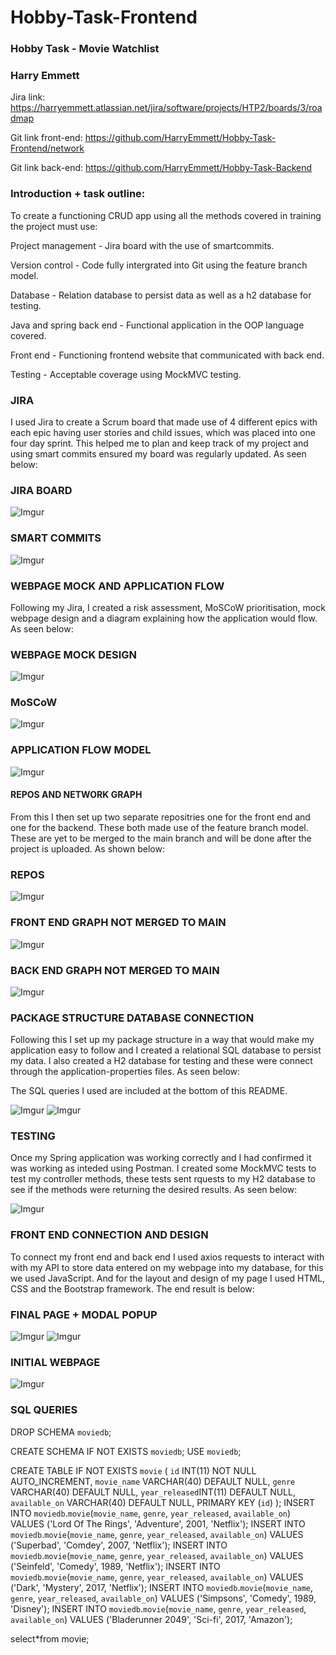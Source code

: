 # Hobby-Task-Frontend
### Hobby Task - Movie Watchlist

### Harry Emmett

Jira link: https://harryemmett.atlassian.net/jira/software/projects/HTP2/boards/3/roadmap


Git link front-end: https://github.com/HarryEmmett/Hobby-Task-Frontend/network

Git link back-end: https://github.com/HarryEmmett/Hobby-Task-Backend

### Introduction + task outline:

To create a functioning CRUD app using all the methods covered in training the project must use:

Project management - Jira board with the use of smartcommits.

Version control - Code fully intergrated into Git using the feature branch model.

Database - Relation database to persist data as well as a h2 database for testing.

Java and spring back end - Functional application in the OOP language covered.

Front end - Functioning frontend website that communicated with back end.

Testing - Acceptable coverage using MockMVC testing.


### JIRA

I used Jira to create a Scrum board that made use of 4 different epics with each epic having user stories and child issues, which was placed into one four day sprint. This helped me to plan and keep track of my project and using smart commits ensured my board was regularly updated. As seen below:

### JIRA BOARD
![Imgur](https://i.imgur.com/b6aP4mu.png)

### SMART COMMITS
![Imgur](https://i.imgur.com/3VhWdFm.png)

### WEBPAGE MOCK AND APPLICATION FLOW

Following my Jira, I created a risk assessment, MoSCoW prioritisation, mock webpage design and a diagram explaining how the application would flow. As seen below:

### WEBPAGE MOCK DESIGN
![Imgur](https://i.imgur.com/85UCYU9.png)

### MoSCoW
![Imgur](https://i.imgur.com/XzmLf1B.png)

### APPLICATION FLOW MODEL
![Imgur](https://i.imgur.com/q1P5ftS.png)

#### REPOS AND NETWORK GRAPH

From this I then set up two separate repositries one for the front end and one for the backend. These both made use of the feature branch model. These are yet to be merged to the main branch and will be done after the project is uploaded. As shown below:

### REPOS
![Imgur](https://i.imgur.com/hx3YMyS.png)

### FRONT END GRAPH NOT MERGED TO MAIN
![Imgur](https://i.imgur.com/iSeQe3v.png)

### BACK END GRAPH NOT MERGED TO MAIN
![Imgur](https://i.imgur.com/Twh1GAH.png)


### PACKAGE STRUCTURE DATABASE CONNECTION

Following this I set up my package structure in a way that would make my application easy to follow and I created a relational SQL database to persist my data. I also created a H2 database for testing and these were connect through the application-properties files. As seen below:

The SQL queries I used are included at the bottom of this README.

![Imgur](https://i.imgur.com/Kx6tl6J.png)
![Imgur](https://i.imgur.com/RgZZ7WZ.png)


### TESTING

Once my Spring application was working correctly and I had confirmed it was working as inteded using Postman. I created some MockMVC tests to test my controller methods, these tests sent rquests to my H2 database to see if the methods were returning the desired results. As seen below:

![Imgur](https://i.imgur.com/gFZpyWa.png)

### FRONT END CONNECTION AND DESIGN

To connect my front end and back end I used axios requests to interact with with my API to store data entered on my webpage into my database, for this we used JavaScript. And for the layout and design of my page I used HTML, CSS and the Bootstrap framework. The end result is below:

### FINAL PAGE + MODAL POPUP 
![Imgur](https://i.imgur.com/5JHvLOQ.png)
![Imgur](https://i.imgur.com/McLknO7.png)

### INITIAL WEBPAGE
![Imgur](https://i.imgur.com/PSBgD7O.png)


### SQL QUERIES

DROP SCHEMA `moviedb`;

CREATE SCHEMA IF NOT EXISTS `moviedb`;
USE `moviedb`;

CREATE TABLE IF NOT EXISTS `movie` (
    `id` INT(11) NOT NULL AUTO_INCREMENT,
    `movie_name` VARCHAR(40) DEFAULT NULL,
    `genre` VARCHAR(40) DEFAULT NULL,
    `year_released`INT(11) DEFAULT NULL,
    `available_on` VARCHAR(40) DEFAULT NULL,
    PRIMARY KEY (`id`)
);
INSERT INTO `moviedb`.`movie`(`movie_name`, `genre`, `year_released`, `available_on`) VALUES ('Lord Of The Rings', 'Adventure', 2001, 'Netflix');
INSERT INTO `moviedb`.`movie`(`movie_name`, `genre`, `year_released`, `available_on`) VALUES ('Superbad', 'Comdey', 2007, 'Netflix');
INSERT INTO `moviedb`.`movie`(`movie_name`, `genre`, `year_released`, `available_on`) VALUES ('Seinfeld', 'Comedy', 1989, 'Netflix');
INSERT INTO `moviedb`.`movie`(`movie_name`, `genre`, `year_released`, `available_on`) VALUES ('Dark', 'Mystery', 2017, 'Netflix');
INSERT INTO `moviedb`.`movie`(`movie_name`, `genre`, `year_released`, `available_on`) VALUES ('Simpsons', 'Comedy', 1989, 'Disney');
INSERT INTO `moviedb`.`movie`(`movie_name`, `genre`, `year_released`, `available_on`) VALUES ('Bladerunner 2049', 'Sci-fi', 2017, 'Amazon');

select*from movie;